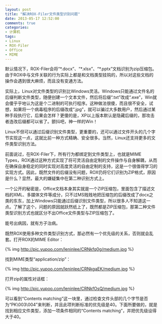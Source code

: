 ```yaml
---
layout: post
title: "解决ROX-Filer文件类型识别问题"
date: 2013-05-17 12:52:00
comments: true
categories:
- 计算机
tags:
- Linux
- ROX-Filer
- Office
- MIME
---
```

默认情况下，ROX-Filer会将“\*.docx”、“\*.xlsx”、“\*.pptx”文档识别为zip压缩包。由于ROX中与文件关联的行为实际上都是和文档类型挂钩的，所以对这些文档的操作会遇到很大麻烦，而且没有变通方法。

实际上，Linux对文件类型的识别比Windows灵活。Windows只能通过文件名的后缀判断文件类型，随便创建一个文本文件，然后将后缀“.txt”改成“.exe”，Win就会傻乎乎地认为这是个二进制的可执行程序。这种做法很傻，而且很不安全，试想，如果将一个病毒程序的后缀改成“.jpg”，就可以骗过大多数用户，然后通过某种手段执行它，后果会怎样？更傻的是，XP以上版本默认是隐藏后缀的，那攻击者连改后缀都可以省了。颤抖吧，神一样的Win！

Linux不但可以通过后缀识别文件类型，更重要的，还可以通过文件开头的几个字节实现这一点，这就比前一种方式精确、安全很多。当然，Linux还支持更多的文件类型识别方法。

前面说过，在ROX-Filer下，所有行为都绑定到文件类型上，也就是MIME Types，ROX通过这种方式实现了将可灵活自由定制的文件操作与自身解耦，从而在确保自身稳定的同时实现对高度灵活的自由定制的支持，这是一个很值得学习的实现方式。因此，既然文件的后缀没有问题，ROX仍将它们识别为ZIP格式，原因是什么？显然，最大的嫌疑集中在第二种识别方式上。

一个公开的秘密是，Office文档本身其实就是一个ZIP压缩包，里面包含了描述文档的XML、多媒体文件等成分，只不过MS贱贱地把压缩包的后缀改成了docx之类的东东，加上Windows只能通过后缀识别文件类型，所以很多人不知道这一点。了解了这个，问题的原因就跃然纸上了，既然都是ZIP压缩包，那第二种文件类型识别方式也就区分不出Office文件类型与ZIP压缩包了。

能号出病因，就有方子治病。

既然ROX使用多种文件类型识别方式，那必然有一个优先级的关系，否则就会乱套。打开ROX的MIME Editor：

{% img http://pic.yupoo.com/leninlee/CRNkfq0g/medium.jpg %}

找到MIME类型“application/zip”：

{% img http://pic.yupoo.com/leninlee/CRNkgaEK/medium.jpg %}

打开zip的属性对话框：

{% img http://pic.yupoo.com/leninlee/CRNkfOsQ/medium.jpg %}

可以看到“Contents matching”这一块里，通过检查文件头部的几个字节是否为“PK\003\004”来判断，并且此项判断标准的优先级是40。下面所要做的，就是找到相应文件类型，添加一项条件相同的“Contents matching”，并把优先级设得大于40。
